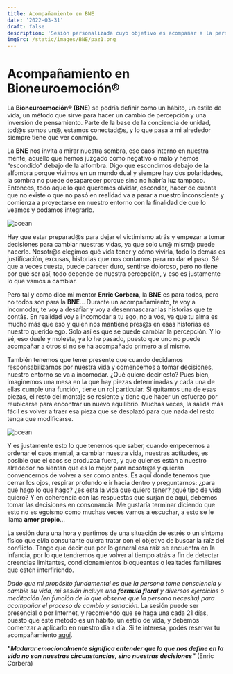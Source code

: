 ```yaml
---
title: Acompañamiento en BNE
date: '2022-03-31'
draft: false
description: 'Sesión personalizada cuyo objetivo es acompañar a la persona a partir de un motivo de consulta que elija para que haga un cambio de percepción y pueda vivir en coherencia con su esencia'
imgSrc: /static/images/BNE/paz1.png
---
```






# Acompañamiento en Bioneuroemoción®


La **Bioneuroemoción® (BNE)** se podría definir como un hábito, un estilo de vida, un método que sirve para hacer un cambio de percepción y una inversión de pensamiento. Parte de la base de la conciencia de unidad, tod@s somos un@, estamos conectad@s, y lo que pasa a mi alrededor siempre tiene que ver conmigo.

La **BNE** nos invita a mirar nuestra sombra, ese caos interno en nuestra mente, aquello que hemos juzgado como negativo o malo y hemos “escondido” debajo de la alfombra. Digo que escondimos debajo de la alfombra porque vivimos en un mundo dual y siempre hay dos polaridades, la sombra no puede desaparecer porque sino no habría luz tampoco. Entonces, todo aquello que queremos olvidar, esconder, hacer de cuenta que no existe o que no pasó en realidad va a parar a nuestro inconsciente y comienza a proyectarse en nuestro entorno con la finalidad de que lo veamos y podamos integrarlo.

<Image alt="ocean" src="/static/images/BNE/caos1.png" width={400} height={400} />

Hay que estar preparad@s para dejar el victimismo atrás y empezar a tomar decisiones para cambiar nuestras vidas, ya que solo un@ mism@ puede hacerlo. Nosotr@s elegimos qué vida tener y cómo vivirla, todo lo demás es justificación, excusas, historias que nos contamos para no dar el paso. Sé que a veces cuesta, puede parecer duro, sentirse doloroso, pero no tiene por qué ser así, todo depende de nuestra percepción, y eso es justamente lo que vamos a cambiar.

Pero tal y como dice mi mentor **Enric Corbera**, la **BNE** es para todos, pero no todos son para la **BNE**… Durante un acompañamiento, te voy a incomodar, te voy a desafiar y voy a desenmascarar las historias que te contás. En realidad voy a incomodar a tu ego, no a vos, ya que tu alma es mucho más que eso y quien nos mantiene pres@s en esas historias es nuestro querido ego. Solo así es que se puede cambiar la percepción. Y lo sé, eso duele y molesta, ya lo he pasado, puesto que uno no puede acompañar a otros si no se ha acompañado primero a sí mismo.

También tenemos que tener presente que cuando decidamos responsabilizarnos por nuestra vida y comencemos a tomar decisiones, nuestro entorno se va a incomodar. ¿Qué quiere decir esto? Pues bien, imaginemos una mesa en la que hay piezas determinadas y cada una de ellas cumple una función, tiene un rol particular. Si quitamos una de esas piezas, el resto del montaje se resiente y tiene que hacer un esfuerzo por reubicarse para encontrar un nuevo equilibrio. Muchas veces, la salida más fácil es volver a traer esa pieza que se desplazó para que nada del resto tenga que modificarse.

<Image alt="ocean" src="/static/images/BNE/cerebro1.png" width={400} height={400} />

Y es justamente esto lo que tenemos que saber, cuando empecemos a ordenar el caos mental, a cambiar nuestra vida, nuestras actitudes, es posible que el caos se produzca fuera, y que quienes están a nuestro alrededor no sientan que es lo mejor para nosotr@s y quieran convencernos de volver a ser como antes. Es aquí donde tenemos que cerrar los ojos, respirar profundo e ir hacia dentro y preguntarnos: ¿para qué hago lo que hago? ¿es esta la vida que quiero tener? ¿qué tipo de vida quiero? Y en coherencia con las respuestas que surjan de aquí, debemos tomar las decisiones en consonancia. Me gustaría terminar diciendo que esto no es egoísmo como muchas veces vamos a escuchar, a esto se le llama **amor propio**…

La sesión dura una hora y partimos de una situación de estrés o un síntoma físico que el/la consultante quiera tratar con el objetivo de buscar la raíz del conflicto. Tengo que decir que por lo general esa raíz se encuentra en la infancia, por lo que tendremos que volver al tiempo atrás a fin de detectar creencias limitantes, condicionamientos bloqueantes o lealtades familiares que estén interfiriendo.

*Dado que mi propósito fundamental es que la persona tome consciencia y cambie su vida, mi sesión incluye una ***fórmula floral*** y diversos ejercicios o meditación (en función de lo que observe que la persona necesita) para acompañar el proceso de cambio y sanación.* La sesión puede ser presencial o por Internet, y recomiendo que se haga una cada 21 días, puesto que este método es un hábito, un estilo de vida, y debemos comenzar a aplicarlo en nuestro día a día. Si te interesa, podés reservar tu acompañamiento [aquí](/contacto).

***"Madurar emocionalmente significa entender que lo que nos define en la vida no son nuestras circunstancias, sino nuestras decisiones"*** (Enric Corbera)



